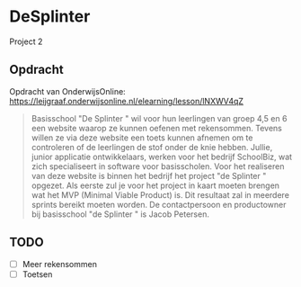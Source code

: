 # DeSplinter
Project 2

## Opdracht
Opdracht van OnderwijsOnline: https://leijgraaf.onderwijsonline.nl/elearning/lesson/lNXWV4qZ
> Basisschool "De Splinter " wil voor hun leerlingen van groep 4,5 en 6 een website waarop ze kunnen oefenen met rekensommen. Tevens willen ze via deze website een toets kunnen afnemen om te controleren of de leerlingen de stof onder de knie hebben.
Jullie, junior applicatie ontwikkelaars, werken voor het bedrijf SchoolBiz, wat zich specialiseert in software voor basisscholen. Voor het realiseren van deze website is binnen het bedrijf het project "de Splinter " opgezet.
Als eerste zul je voor het project in kaart moeten brengen wat het MVP (Minimal Viable Product) is. Dit resultaat zal in meerdere sprints bereikt moeten worden. De contactpersoon en productowner bij basisschool "de Splinter " is Jacob Petersen.

## TODO
- [ ] Meer rekensommen
- [ ] Toetsen